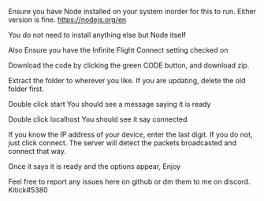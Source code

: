 Ensure you have Node installed on your system inorder for this to run. Either version is fine.
https://nodejs.org/en

You do not need to install anything else but Node itself

Also Ensure you have the Infinite Flight Connect setting checked on

Download the code by clicking the green CODE button, and download zip.

Extract the folder to wherever you like. If you are updating, delete the old folder first.

Double click start
You should see a message saying it is ready

Double click localhost
You should see it say connected

If you know the IP address of your device, enter the last digit.
If you do not, just click connect. The server will detect the packets broadcasted and connect that way.

Once it says it is ready and the options appear, Enjoy

Feel free to report any issues here on github or dm them to me on discord. Kitick#5380
